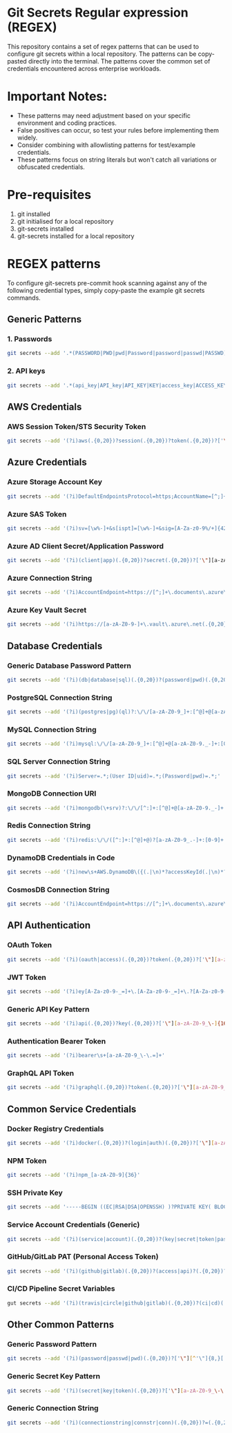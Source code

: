 # Git Secrets Regular expression (REGEX)
This repository contains a set of regex patterns that can be used to configure git secrets within a local repository. The patterns can be copy-pasted directly into the terminal. The patterns cover the common set of credentials encountered across enterprise workloads.

# Important Notes:

- These patterns may need adjustment based on your specific environment and coding practices.
- False positives can occur, so test your rules before implementing them widely.
- Consider combining with allowlisting patterns for test/example credentials.
- These patterns focus on string literals but won't catch all variations or obfuscated credentials.

# Pre-requisites
1. git installed
2. git initialised for a local repository
3. git-secrets installed
4. git-secrets installed for a local repository

# REGEX patterns
To configure git-secrets pre-commit hook scanning against any of the following credential types, simply copy-paste the example git secrets commands.

## Generic Patterns

### 1. Passwords
```bash
git secrets --add '.*(PASSWORD|PWD|pwd|Password|password|passwd|PASSWD)\s*=\s*.+'
```
### 2. API keys
```bash
git secrets --add '.*(api_key|API_key|API_KEY|KEY|access_key|ACCESS_KEY|Access_Key|Access_key)\s*=\s*.+'
```

## AWS Credentials

### AWS Session Token/STS Security Token
```bash
git secrets --add '(?i)aws(.{0,20})?session(.{0,20})?token(.{0,20})?['\"][A-Za-z0-9/+=]{16,}['\"]'
```

## Azure Credentials

### Azure Storage Account Key
```bash
git secrets --add '(?i)DefaultEndpointsProtocol=https;AccountName=[^;]+;AccountKey=[A-Za-z0-9+/=]{88};EndpointSuffix=core\.windows\.net'
```

### Azure SAS Token
```bash
git secrets --add '(?i)sv=[\w%-]+&s[ispt]=[\w%-]+&sig=[A-Za-z0-9%/+]{42,}=?&se=[0-9]{4}-[0-9]{2}-[0-9]{2}T[0-9]{2}:[0-9]{2}:[0-9]{2}Z'
```

### Azure AD Client Secret/Application Password
```bash
git secrets --add '(?i)(client|app)(.{0,20})?secret(.{0,20})?['\"][a-zA-Z0-9_\-~!@#$%^&*()+=:;,.?]{16,}['\"]'
```

### Azure Connection String
```bash
git secrets --add '(?i)AccountEndpoint=https://[^;]+\.documents\.azure\.com.*AccountKey=[A-Za-z0-9+/=]{88};'
```

### Azure Key Vault Secret
```bash
git secrets --add '(?i)https://[a-zA-Z0-9-]+\.vault\.azure\.net(.{0,20})?(secrets|keys|certificates)/[a-zA-Z0-9-]+/[a-zA-Z0-9]+'
```

## Database Credentials

### Generic Database Password Pattern
```bash
git secrets --add '(?i)(db|database|sql)(.{0,20})?(password|pwd)(.{0,20})?['\"][^'\"]{8,}['\"]'
```

### PostgreSQL Connection String
```bash
git secrets --add '(?i)(postgres|pg)(ql)?:\/\/[a-zA-Z0-9_]+:[^@]+@[a-zA-Z0-9._-]+:[0-9]+\/[a-zA-Z0-9_]+'
```

### MySQL Connection String
```bash
git secrets --add '(?i)mysql:\/\/[a-zA-Z0-9_]+:[^@]+@[a-zA-Z0-9._-]+:[0-9]+\/[a-zA-Z0-9_]+'
```

### SQL Server Connection String
```bash
git secrets --add '(?i)Server=.*;(User ID|uid)=.*;(Password|pwd)=.*;'
```

### MongoDB Connection URI
```bash
git secrets --add '(?i)mongodb(\+srv)?:\/\/[^:]+:[^@]+@[a-zA-Z0-9._-]+'
```

### Redis Connection String
```bash
git secrets --add '(?i)redis:\/\/([^:]+:[^@]+@)?[a-zA-Z0-9_.-]+:[0-9]+'
```

### DynamoDB Credentials in Code
```bash
git secrets --add '(?i)new\s+AWS.DynamoDB\({(.|\n)*?accessKeyId(.|\n)*?['"][A-Z0-9]{20}['"](.|\n)*?secretAccessKey(.|\n)*?['"][a-zA-Z0-9/+=]{40}['"]'
```

### CosmosDB Connection String
```bash
git secrets --add '(?i)AccountEndpoint=https://[^;]+\.documents\.azure\.com.*AccountKey=[A-Za-z0-9+/=]{88};'
```

## API Authentication

### OAuth Token
```bash
git secrets --add '(?i)(oauth|access)(.{0,20})?token(.{0,20})?['\"][a-zA-Z0-9_\-.~+/=]{30,}['\"]'
```

### JWT Token
```bash
git secrets --add '(?i)ey[A-Za-z0-9-_=]+\.[A-Za-z0-9-_=]+\.?[A-Za-z0-9-_.+/=]*'
```

### Generic API Key Pattern
```bash
git secrets --add '(?i)api(.{0,20})?key(.{0,20})?['\"][a-zA-Z0-9_\-]{16,}['\"]'
```

### Authentication Bearer Token
```bash
git secrets --add '(?i)bearer\s+[a-zA-Z0-9_\-\.=]+'
```

### GraphQL API Token
```bash
git secrets --add '(?i)graphql(.{0,20})?token(.{0,20})?['\"][a-zA-Z0-9_\-]{16,}['\"]'
```

## Common Service Credentials

### Docker Registry Credentials
```bash
git secrets --add '(?i)docker(.{0,20})?(login|auth)(.{0,20})?['\"][a-zA-Z0-9_\-]+['\"](.{0,20})?['\"][a-zA-Z0-9_\-~!@#$%^&*()+=]{8,}['\"]'
```

### NPM Token
```bash
git secrets --add '(?i)npm_[a-zA-Z0-9]{36}'
```

### SSH Private Key
```bash
git secrets --add '-----BEGIN ((EC|RSA|DSA|OPENSSH) )?PRIVATE KEY( BLOCK)?-----'
```

### Service Account Credentials (Generic)
```bash
git secrets --add '(?i)(service|account)(.{0,20})?(key|secret|token|password)(.{0,20})?['\"][a-zA-Z0-9_\-\.=]{16,}['\"]'
```

### GitHub/GitLab PAT (Personal Access Token)
```bash
git secrets --add '(?i)(github|gitlab)(.{0,20})?(access|api)?(.{0,20})?token(.{0,20})?['\"]([a-zA-Z0-9_]{16,}|ghp_[a-zA-Z0-9]{36}|github_pat_[a-zA-Z0-9]{22}_[a-zA-Z0-9]{59})['\"]'
```

### CI/CD Pipeline Secret Variables
```bash
gut secrets --add '(?i)(travis|circle|github|gitlab)(.{0,20})?(ci|cd)(.{0,20})?(token|key|secret|password)(.{0,20})?['\"][a-zA-Z0-9_\-]{16,}['\"]'
```

## Other Common Patterns

### Generic Password Pattern
```bash
git secrets --add '(?i)(password|passwd|pwd)(.{0,20})?['\"][^'\"]{8,}['\"]'
```

### Generic Secret Key Pattern
```bash
git secrets --add '(?i)(secret|key|token)(.{0,20})?['\"][a-zA-Z0-9_\-\.=]{16,}['\"]'
```

### Generic Connection String
```bash
git secrets --add '(?i)(connectionstring|connstr|conn)(.{0,20})?=(.{0,20})?['\"][^'\"]{12,}['\"]'
```